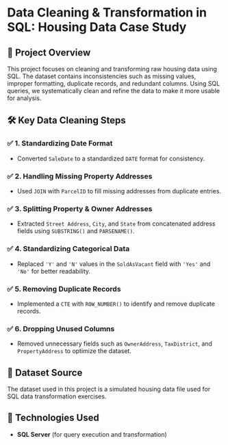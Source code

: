 # Data Cleaning & Transformation in SQL: Housing Data Case Study  

## 📌 Project Overview  
This project focuses on cleaning and transforming raw housing data using SQL. The dataset contains inconsistencies such as missing values, improper formatting, duplicate records, and redundant columns. Using SQL queries, we systematically clean and refine the data to make it more usable for analysis.

## 🛠️ Key Data Cleaning Steps  

### ✅ 1. Standardizing Date Format  
- Converted `SaleDate` to a standardized `DATE` format for consistency.  

### ✅ 2. Handling Missing Property Addresses  
- Used `JOIN` with `ParcelID` to fill missing addresses from duplicate entries.  

### ✅ 3. Splitting Property & Owner Addresses  
- Extracted `Street Address`, `City`, and `State` from concatenated address fields using `SUBSTRING()` and `PARSENAME()`.  

### ✅ 4. Standardizing Categorical Data  
- Replaced `'Y'` and `'N'` values in the `SoldAsVacant` field with `'Yes'` and `'No'` for better readability.  

### ✅ 5. Removing Duplicate Records  
- Implemented a `CTE` with `ROW_NUMBER()` to identify and remove duplicate records.  

### ✅ 6. Dropping Unused Columns  
- Removed unnecessary fields such as `OwnerAddress`, `TaxDistrict`, and `PropertyAddress` to optimize the dataset.  

## 📂 Dataset Source  
The dataset used in this project is a simulated housing data file used for SQL data transformation exercises.  

## 📌 Technologies Used  
- **SQL Server** (for query execution and transformation)  

